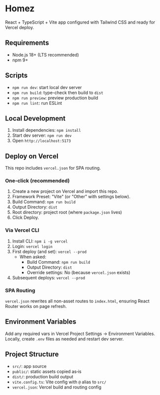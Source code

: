 # Homez

React + TypeScript + Vite app configured with Tailwind CSS and ready for Vercel deploy.

## Requirements

- Node.js 18+ (LTS recommended)
- npm 9+

## Scripts

- `npm run dev`: start local dev server
- `npm run build`: type-check then build to `dist`
- `npm run preview`: preview production build
- `npm run lint`: run ESLint

## Local Development

1. Install dependencies: `npm install`
2. Start dev server: `npm run dev`
3. Open `http://localhost:5173`

## Deploy on Vercel

This repo includes `vercel.json` for SPA routing.

### One‑click (recommended)

1. Create a new project on Vercel and import this repo.
2. Framework Preset: "Vite" (or "Other" with settings below).
3. Build Command: `npm run build`
4. Output Directory: `dist`
5. Root directory: project root (where `package.json` lives)
6. Click Deploy.

### Via Vercel CLI

1. Install CLI: `npm i -g vercel`
2. Login: `vercel login`
3. First deploy (and set): `vercel --prod`  
   - When asked:
     - Build Command: `npm run build`
     - Output Directory: `dist`
     - Override settings: No (because `vercel.json` exists)
4. Subsequent deploys: `vercel --prod`

### SPA Routing

`vercel.json` rewrites all non-asset routes to `index.html`, ensuring React Router works on page refresh.

## Environment Variables

Add any required vars in Vercel Project Settings → Environment Variables. Locally, create `.env` files as needed and restart dev server.

## Project Structure

- `src/`: app source
- `public/`: static assets copied as‑is
- `dist/`: production build output
- `vite.config.ts`: Vite config with `@` alias to `src/`
- `vercel.json`: Vercel build and routing config
